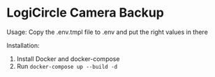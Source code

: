 # LogiCircle Camera Backup

Usage: Copy the .env.tmpl file to .env and put the right values in there

Installation:

1. Install Docker and docker-compose
2. Run `docker-compose up --build -d`


